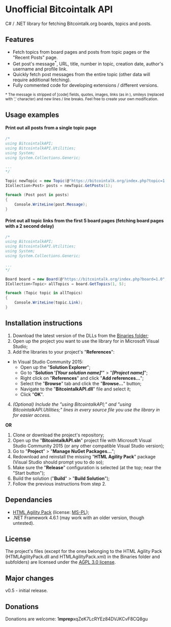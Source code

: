 # Unofficial Bitcointalk API
C# / .NET library for fetching Bitcointalk.org boards, topics and posts.

## Features
* Fetch topics from board pages and posts from topic pages or the "Recent Posts" page.
* Get post's message<sup>\*</sup>, URL, title, number in topic, creation date, author's username and profile link.
* Quickly fetch post messages from the entire topic (other data will require additional fetching).
* Fully commented code for developing extensions / different versions.

<sub>\* The message is stripped of [code] fields, quotes, images, links (as in <a href></a>), smileys (replaced with ',' character) and new lines / line breaks. Feel free to create your own modification.</sub>
## Usage examples

#### Print out all posts from a single topic page
``` cs
/*
using BitcointalkAPI;
using BitcointalkAPI.Utilities;
using System;
using System.Collections.Generic;

...
*/

Topic newTopic = new Topic(@"https://bitcointalk.org/index.php?topic=1.0", new WebConfig(2000));
ICollection<Post> posts = newTopic.GetPosts(1);

foreach (Post post in posts)
{
    Console.WriteLine(post.Message);
}
```

#### Print out all topic links from the first 5 board pages (fetching board pages with a 2 second delay)
``` cs
/*
using BitcointalkAPI;
using BitcointalkAPI.Utilities;
using System;
using System.Collections.Generic;

...
*/

Board board = new Board(@"https://bitcointalk.org/index.php?board=1.0", new WebConfig(2000));
ICollection<Topic> allTopics = board.GetTopics(1, 5);

foreach (Topic topic in allTopics)
{
    Console.WriteLine(topic.Link);
}
```

## Installation instructions

1. Download the latest version of the DLLs from the [Binaries folder](/Binaries);
2. Open up the project you want to use the library for in Microsoft Visual Studio;
3. Add the libraries to your project's "**References**":
  * In Visual Studio Community 2015:
    * Open up the "**Solution Explorer**";
    * Go to "**Solution '*[Your solution name]*'**" > "***[Project name]***";
    * Right click on "**References**" and click "**Add references...**";
    * Select the "**Browse**" tab and click the "**Browse...**" button;
    * Navigate to the "**BitcointalkAPI.dll**" file and select it;
    * Click "**OK**".
4. *(Optional) Include the "using BitcointalkAPI;" and "using BitcointalkAPI.Utilities;" lines in every source file you use the library in for easier access.*

**OR**

1. Clone or download the project's repository;
2. Open up the "**BitcointalkAPI.sln**" project file with Microsoft Visual Studio Community 2015 (or any other compatible Visual Studio version);
3. Go to "**Project**" > "**Manage NuGet Packages...**";
4. Redownload and reinstall the missing "**HTML Agility Pack**" package (Visual Studio should prompt you to do so);
5. Make sure the "**Release**" configuration is selected (at the top; near the "Start button");
6. Build the solution ("**Build**" > "**Build Solution**");
7. Follow the previous instructions from step 2.

## Dependancies

* [HTML Agility Pack](http://www.nuget.org/packages/HtmlAgilityPack) (license: [MS-PL](https://msdn.microsoft.com/en-us/library/ff647676.aspx));
* .NET Framework 4.6.1 (may work with an older version, though untested).

## License
The project's files (except for the ones belonging to the HTML Agility Pack (HTMLAgilityPack.dll and HTMLAgilityPack.xml) in the Binaries folder and subfolders) are licensed under the [AGPL 3.0 license](LICENSE).

## Major changes

v0.5 - initial release.

## Donations

Donations are welcome: 1**mprep**xqZeK7LcRYEz84DVJKCvF8CQ8gu
